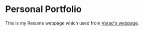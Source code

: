 # Personal Portfolio
This is my Resume webpage which used from [Varad's webpage](https://varadbhogayata.github.io).
